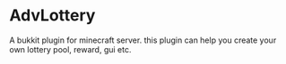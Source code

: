 # AdvLottery
 A bukkit plugin for minecraft server. this plugin can help you create your own lottery pool, reward, gui etc.
